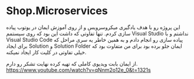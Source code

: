 # Shop.Microservices
این پروژه رو با هدف یادگیری میکروسرویس و از روی آموزش ایمان در یوتوب پیاده سازی کردم. تنها تفاوتی که داشت این بود که روی سیستمم Visual Studio نداشتم و با Visual Studio Code‌ پیاده سازی رو انجام دادم و به همین خاطر یه سری مراحل که برای ایجاد Solution و Solution Folder‌ ایمان جلو برده بود برای من متفاوت بود که خیلی تفاوتی در کلیت کار ایجاد نمیکنه.

از ایمان بابت ویديوی کاملی که تهیه کرده نهایت تشکر رو دارم.
https://www.youtube.com/watch?v=qNnm2o12e_0&t=1321s
